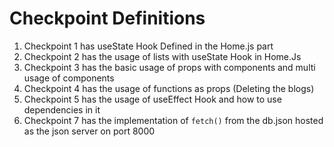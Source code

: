 # Checkpoint Definitions
<ol>
  <li> Checkpoint 1 has useState Hook Defined in the Home.js part </li>
  <li> Checkpoint 2 has the usage of lists with useState Hook in Home.Js</li>
  <li> Checkpoint 3 has the basic usage of props with components and multi usage of components</li>
  <li> Checkpoint 4 has the usage of functions as props (Deleting the blogs)</li>
  <li> Checkpoint 5 has the usage of useEffect Hook and how to use dependencies in it</li>
<!--   <li> Checkpoint 6 has the implementation of the db.json which is used in the json-server. Command for running json server is : <code>$npx json-server --watch data/db.json --port 8000</code>. The directory for the db is <code>data/db.json</code> and the server is hosted on <code>localhost:8000<code></li> -->
  <li> Checkpoint 7 has the implementation of <code>fetch()</code> from the db.json hosted as the json server on port 8000</li>
</ol>
